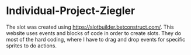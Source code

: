 # Individual-Project-Ziegler
The slot was created using https://slotbuilder.betconstruct.com/. This website uses events and blocks of code in order to create slots.
They do most of the hard coding, where I have to drag and drop events for specific sprites to do actions.
